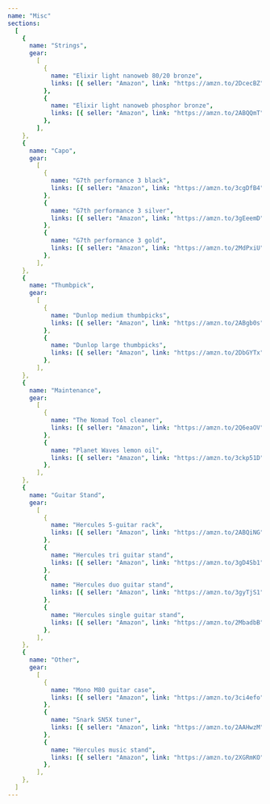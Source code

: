 ```yaml
---
name: "Misc"
sections:
  [
    {
      name: "Strings",
      gear:
        [
          {
            name: "Elixir light nanoweb 80/20 bronze",
            links: [{ seller: "Amazon", link: "https://amzn.to/2DcecBZ" }],
          },
          {
            name: "Elixir light nanoweb phosphor bronze",
            links: [{ seller: "Amazon", link: "https://amzn.to/2ABQQmT" }],
          },
        ],
    },
    {
      name: "Capo",
      gear:
        [
          {
            name: "G7th performance 3 black",
            links: [{ seller: "Amazon", link: "https://amzn.to/3cgDfB4" }],
          },
          {
            name: "G7th performance 3 silver",
            links: [{ seller: "Amazon", link: "https://amzn.to/3gEeemD" }],
          },
          {
            name: "G7th performance 3 gold",
            links: [{ seller: "Amazon", link: "https://amzn.to/2MdPxiU" }],
          },
        ],
    },
    {
      name: "Thumbpick",
      gear:
        [
          {
            name: "Dunlop medium thumbpicks",
            links: [{ seller: "Amazon", link: "https://amzn.to/2ABgb0s" }],
          },
          {
            name: "Dunlop large thumbpicks",
            links: [{ seller: "Amazon", link: "https://amzn.to/2DbGYTx" }],
          },
        ],
    },
    {
      name: "Maintenance",
      gear:
        [
          {
            name: "The Nomad Tool cleaner",
            links: [{ seller: "Amazon", link: "https://amzn.to/2Q6eaOV" }],
          },
          {
            name: "Planet Waves lemon oil",
            links: [{ seller: "Amazon", link: "https://amzn.to/3ckp51D" }],
          },
        ],
    },
    {
      name: "Guitar Stand",
      gear:
        [
          {
            name: "Hercules 5-guitar rack",
            links: [{ seller: "Amazon", link: "https://amzn.to/2ABQiNG" }],
          },
          {
            name: "Hercules tri guitar stand",
            links: [{ seller: "Amazon", link: "https://amzn.to/3gD4Sb1" }],
          },
          {
            name: "Hercules duo guitar stand",
            links: [{ seller: "Amazon", link: "https://amzn.to/3gyTjS1" }],
          },
          {
            name: "Hercules single guitar stand",
            links: [{ seller: "Amazon", link: "https://amzn.to/2MbadbB" }],
          },
        ],
    },
    {
      name: "Other",
      gear:
        [
          {
            name: "Mono M80 guitar case",
            links: [{ seller: "Amazon", link: "https://amzn.to/3ci4efo" }],
          },
          {
            name: "Snark SN5X tuner",
            links: [{ seller: "Amazon", link: "https://amzn.to/2AAHwzM" }],
          },
          {
            name: "Hercules music stand",
            links: [{ seller: "Amazon", link: "https://amzn.to/2XGRmKO" }],
          },
        ],
    },
  ]
---
```

